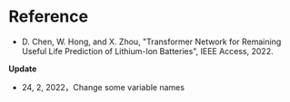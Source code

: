 # Reference

- D. Chen, W. Hong, and X. Zhou, "Transformer Network for Remaining Useful Life Prediction of Lithium-Ion Batteries", IEEE Access, 2022.

**Update** 

- 24, 2, 2022，Change some variable names

